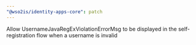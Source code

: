 ```yaml
---
"@wso2is/identity-apps-core": patch
---
```


Allow UsernameJavaRegExViolationErrorMsg to be displayed in the self-registration flow when a username is invalid
